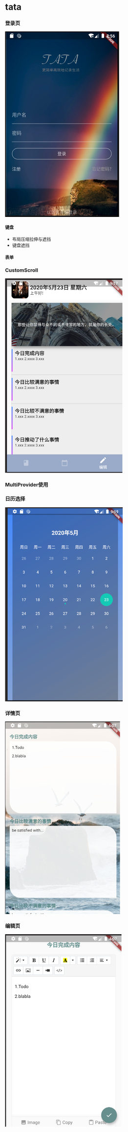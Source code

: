 # tata
### 登录页
![登录](/docs/login.png)

#### 键盘
* 布局压缩拉伸与遮挡
* 键盘遮挡
#### 表单

### CustomScroll
![首页](/docs/home.png)

### MultiProvider使用
### 日历选择
![日历](/docs/calendar.png)

### 详情页
![详情](/docs/detail.png)

### 编辑页
![编辑](/docs/editor.png)